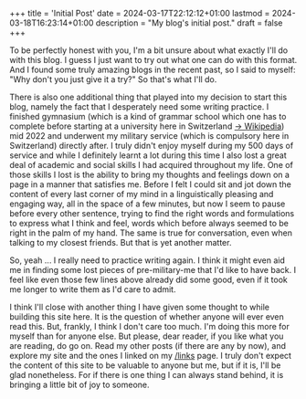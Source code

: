 +++
title = 'Initial Post'
date = 2024-03-17T22:12:12+01:00
lastmod = 2024-03-18T16:23:14+01:00
description = "My blog's initial post."
draft = false
+++

To be perfectly honest with you, I'm a bit unsure about what exactly I'll do
with this blog. I guess I just want to try out what one can do with this format.
And I found some truly amazing blogs in the recent past, so I said to myself:
"Why don't you just give it a try?" So that's what I'll do.

There is also one additional thing that played into my decision to start this
blog, namely the fact that I desperately need some writing practice. I finished
gymnasium (which is a kind of grammar school which one has to complete before
starting at a university here in Switzerland [&rarr;
Wikipedia](https://en.wikipedia.org/wiki/Gymnasium_(school))) mid 2022 and
underwent my military service (which is compulsory here in Switzerland) directly
after. I truly didn't enjoy myself during my 500 days of service and while I
definitely learnt a lot during this time I also lost a great deal of academic
and social skills I had acquired throughout my life. One of those skills
I lost is the ability to bring my thoughts and feelings down on a page in a
manner that satisfies me. Before I felt I could sit and jot down the content of
every last corner of my mind in a linguistically pleasing and engaging way, all
in the space of a few minutes, but now I seem to pause before every other
sentence, trying to find the right words and formulations to express what I
think and feel, words which before always seemed to be right in the palm of my
hand. The same is true for conversation, even when talking to my closest
friends. But that is yet another matter.

So, yeah ... I really need to practice writing again. I think it might even aid
me in finding some lost pieces of pre-military-me that I'd like to have back. I
feel like even those few lines above already did some good, even if it took me
longer to write them as I'd care to admit.

I think I'll close with another thing I have given some thought to while
building this site here. It is the question of whether anyone will ever even
read this. But, frankly, I think I don't care too much. I'm doing this more for
myself than for anyone else. But please, dear reader, if you like what you are
reading, do go on. Read my other posts (if there are any by now), and explore
my site and the ones I linked on my [/links](/links) page. I truly
don't expect the content of this site to be valuable to anyone but me, but if
it is, I'll be glad nonetheless. For if there is one thing I can always stand
behind, it is bringing a little bit of joy to someone.
